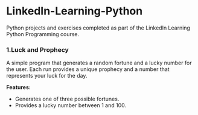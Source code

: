 # LinkedIn-Learning-Python
Python projects and exercises completed as part of the LinkedIn Learning Python Programming course.

### 1.Luck and Prophecy
A simple program that generates a random fortune and a lucky number for the user. Each run provides a unique prophecy and a number that represents your luck for the day.

**Features:**
- Generates one of three possible fortunes.
- Provides a lucky number between 1 and 100.
